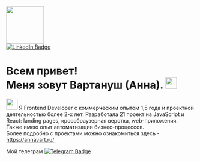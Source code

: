 
<div id="header" >
  <img src="https://media.giphy.com/media/XwBzLXzYq7ljHBXkHk/giphy.gif" width="100"/>
</div>

<div id="badges" >
  <a href="https://www.linkedin.com/in/vartanush-sogbatyan/">
    <img src="https://img.shields.io/badge/LinkedIn-blue?style=for-the-badge&logo=linkedin&logoColor=white" alt="LinkedIn Badge"/>
  </a>
<h1>
  Всем привет! <br>
  Меня зовут Вартануш (Анна).
  <img src="https://media.giphy.com/media/hvRJCLFzcasrR4ia7z/giphy.gif" width="30px"/>
</h1>
</div>


<img src="https://media.giphy.com/media/WUlplcMpOCEmTGBtBW/giphy.gif" width="30"> Я Frontend Developer с коммерческим опытом 1,5 года и проектной деятельностью более 2-х лет. Разработала 21 проект на JavaScript и React: landing pages, кроссбраузерная верстка, web-приложения.<br>
Также имею опыт автоматизации бизнес-процессов. <br>
Более подробно с проектами можно ознакомиться здесь -  https://annavart.ru/



Мой телеграм [![Telegram Badge](https://img.shields.io/badge/AnnaS0711-blue?style=flat&logo=Telegram&logoColor=white)](https://t.me/annaS0711)

